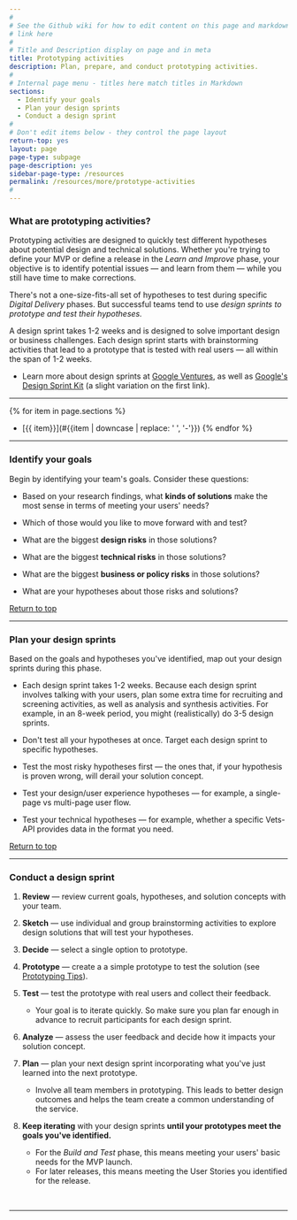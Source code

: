 ```yaml
---
#
# See the Github wiki for how to edit content on this page and markdown styles you can use:
# link here
#
# Title and Description display on page and in meta
title: Prototyping activities
description: Plan, prepare, and conduct prototyping activities.
#
# Internal page menu - titles here match titles in Markdown
sections:
  - Identify your goals
  - Plan your design sprints
  - Conduct a design sprint
#
# Don't edit items below - they control the page layout
return-top: yes
layout: page
page-type: subpage
page-description: yes
sidebar-page-type: /resources
permalink: /resources/more/prototype-activities
#
---
```


### What are prototyping activities?

Prototyping activities are designed to quickly test different hypotheses about potential design and technical solutions. Whether you're trying to define your MVP or define a release in the *Learn and Improve* phase, your objective is to identify potential issues &mdash; and learn from them &mdash; while you still have time to make corrections.

There's not a one-size-fits-all set of hypotheses to test during specific *Digital Delivery* phases. But successful teams tend to use *design sprints to prototype and test their hypotheses.*

A design sprint takes 1-2 weeks and is designed to solve important design or business challenges. Each design sprint starts with brainstorming activities that lead to a prototype that is tested with real users &mdash; all within the span of 1-2 weeks.

* Learn more about design sprints at <a title="Go to google ventures" href="http://www.gv.com/sprint/" target="_blank">Google Ventures</a>, as well as <a title="Go to design sprint kit" href="https://designsprintkit.withgoogle.com" target="_blank">Google's Design Sprint Kit</a> (a slight variation on the first link).

<hr>

{% for item in page.sections %}
* [{{ item}}](#{{item | downcase | replace: ' ', '-'}})
{% endfor %}

<hr>


### Identify your goals

Begin by identifying your team's goals. Consider these questions:

* Based on your research findings, what **kinds of solutions** make the most sense in terms of meeting your users' needs?

* Which of those would you like to move forward with and test?

* What are the biggest **design risks** in those solutions?

* What are the biggest **technical risks** in those solutions?

* What are the biggest **business or policy risks** in those solutions?

* What are your hypotheses about those risks and solutions?

<a href="#">Return to top</a>

<hr>


### Plan your design sprints

Based on the goals and hypotheses you've identified, map out your design sprints during this phase.

* Each design sprint takes 1-2 weeks. Because each design sprint involves talking with your users, plan some extra time for recruiting and screening activities, as well as analysis and synthesis activities. For example, in an 8-week period, you might (realistically) do 3-5 design sprints.

* Don't test all your hypotheses at once. Target each design sprint to specific hypotheses.

* Test the most risky hypotheses first &mdash; the ones that, if your hypothesis is proven wrong, will derail your solution concept.

* Test your design/user experience hypotheses &mdash; for example, a single-page vs multi-page user flow.

* Test your technical hypotheses &mdash; for example, whether a specific Vets-API provides data in the format you need.

<a href="#">Return to top</a>

<hr>


### Conduct a design sprint

1. **Review** &mdash; review current goals, hypotheses, and solution concepts with your team.

2. **Sketch** &mdash; use individual and group brainstorming activities to explore design solutions that will test your hypotheses.

3. **Decide** &mdash; select a single option to prototype.

4. **Prototype** &mdash; create a a simple prototype to test the solution (see [Prototyping Tips]({{site.baseurl}}/resources/more/prototyping-tips)).

5. **Test** &mdash; test the prototype with real users and collect their feedback.
    * Your goal is to iterate quickly. So make sure you plan far enough in advance to recruit participants for each design sprint.

6. **Analyze** &mdash; assess the user feedback and decide how it impacts your solution concept.

7. **Plan** &mdash; plan your next design sprint incorporating what you've just learned into the next prototype.
    * Involve all team members in prototyping. This leads to better design outcomes and helps the team create a common understanding of the service.

8. **Keep iterating** with your design sprints **until your prototypes meet the goals you've identified.**
    * For the *Build and Test* phase, this means meeting your users' basic needs for the MVP launch.
    * For later releases, this means meeting the User Stories you identified for the release.


<br/>
<hr>

